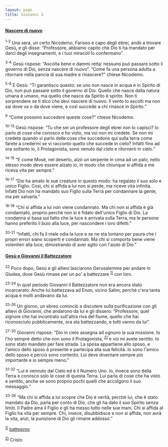 ```yaml
---
layout: page
title: Giovanni 3
---
```


#### <a href="" id="nascere_di_nuovo">Nascere di nuovo</a>

<sup>1-2</sup> Una sera, un certo Nicodemo, Fariseo e capo degli ebrei, andò a trovare Gesù, e gli disse: “Professore, abbiamo capito che Dio ti ha mandato per darci degli insegnamenti, e i tuoi miracoli lo confermano”.

<sup>3-4</sup> Gesù rispose: “Ascolta bene e dammi retta: nessuno può passare sotto il governo di Dio, senza nascere di nuovo”. “Come fa una persona adulta a ritornare nella pancia di sua madre e rinascere?” chiese Nicodemo.

<sup>5-8</sup> E Gesù: “Ti garantisco questo: se uno non nasce in acqua e in Spirito di Dio, non può passare sotto il governo di Dio. Quello che nasce dalla natura umana è umano, ma quello che nasce da Spirito è spirito. Non ti sorprendere se ti dico che devi nascere di nuovo. Il vento lo ascolti ma non sai dove va o da dove viene, e così succede a chi rinasce in Spirito.”

<sup>9</sup> “Come possono succedere queste cose?” chiese Nicodemo.

<sup>10-13</sup> Gesù rispose: “Tu che sei un professore degli ebrei non lo capisci? Io parlo di cose che conosco e ho visto, ma voi non mi credete. Se non mi credete quando vi parlo delle cose che succedono qui sulla terra come farete a credermi se vi racconto quello che succede in cielo? Infatti fino ad ora soltanto io, il Protagonista, sono venuto dal cielo e ritornerò in cielo.”

<sup>14-15</sup> “E come Mosè, nel deserto, alzò un serpente in cima ad un palo, nello stesso modo devo essere alzato io, in modo che chiunque si affida a me riceva vita per sempre.”

<sup>16-17</sup> “Dio ha amato le sue creature in questo modo: ha regalato il suo solo e unico Figlio. Così, chi si affida a lui non si perde, ma riceve vita infinita. Infatti Dio non ha mandato suo Figlio sulla Terra per condannare la gente, ma per salvarla.”

<sup>18-19</sup> “Chi si affida a lui non viene condannato. Ma chi non si affida è già condannato, proprio perché non si è fidato dell'unico Figlio di Dio. La condanna si basa sul fatto che la luce è arrivata sulla Terra, ma le persone hanno preferito il buio alla luce, per nascondere i loro difetti.”

<sup>20-21</sup> “Infatti, chi fa il male odia la luce e se ne sta lontano per paura che i propri errori siano scoperti e condannati. Ma chi si comporta bene viene volentieri alla luce, dimostrando di aver agìto con l'aiuto di Dio.”

#### <a href="" id="gesu_e_giovanni_il_battezzatore">Gesù e Giovanni il Battezzatore</a>

<sup>22</sup> Poco dopo, Gesù e gli allievi lasciarono Gerusalemme per andare in Giudea, dove Gesù rimase per un po' a battezzare <sup><a href="#fn__1" id="fnt__1" class="fn_top">1)</a></sup> con loro.

<sup>23-24</sup> In quel periodo Giovanni il Battezzatore non era ancora stato incarcerato. Anche lui battezzava ad Enon, vicino Salim, perché c'era tanta acqua e molti andavano da lui.

<sup>25-26</sup> Un giorno, un ebreo cominciò a discutere sulla purificazione con gli allievi di Giovanni, che andarono da lui e gli dissero: “Professore, quel signore che hai incontrato sull'altra riva del fiume, quello che hai riconosciuto pubblicamente, ora sta battezzando, e tutti vanno da lui”.

<sup>27-30</sup> Giovanni rispose: “Dio in cielo assegna ad ognuno la sua missione. Io l'ho sempre detto che non sono il Protagonista, <sup><a href="#fn__2" id="fnt__2" class="fn_top">2)</a></sup> e voi mi avete sentito. Io sono stato mandato per fare strada. La sposa appartiene allo sposo, e l'amico dello sposo è presente e partecipa alla sua felicità. Io sono l'amico dello sposo e perciò sono contento. Lui deve diventare sempre più importante e io sempre meno.”

<sup>31-32</sup> “Lui è vennuto dal Cielo ed è il Numero Uno. Io, invece sono della Terra e conosco solo le cose di questa Terra. Lui parla di cose che ha visto e sentito, anche se sono proprio pochi quelli che accolgono il suo messaggio.”

<sup>33-36</sup> “Ma chi si affida a lui scopre che Dio è verità, perchè lui, che è stato mandato da Dio, parla per conto di Dio, che gli ha dato il suo Spirito senza limiti. Il Padre ama il Figlio e gli ha messo tutto nelle sue mani. Chi si affida al Figlio ha vita per sempre. Chi, invece, disubbidisce e non si affida, non avrà la vita, anzi, la punizione di Dio gli rimane addosso.”

<sup><a href="#fnt__1" id="fn__1" class="fn_bot">1)</a></sup>
<a href="g/battesimo" class="wikilink2" title="battesimo">battesimo</a>

<sup><a href="#fnt__2" id="fn__2" class="fn_bot">2)</a></sup>
Cristo


